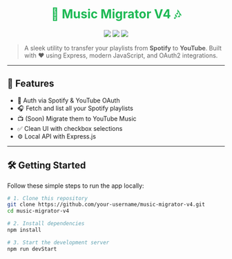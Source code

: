 <h1 align="center" style="color:#1DB954;">🎵 Music Migrator V4 🎶</h1>

<p align="center">
  <img src="https://img.shields.io/badge/Spotify-API-1DB954?style=for-the-badge&logo=spotify&logoColor=white" />
  <img src="https://img.shields.io/badge/Youtube-API-FF0000?style=for-the-badge&logo=youtube&logoColor=white" />
  <img src="https://img.shields.io/badge/Node.js-18.x-green?style=for-the-badge&logo=node.js&logoColor=white" />
</p>

> A sleek utility to transfer your playlists from **Spotify** to **YouTube**. Built with ❤️ using Express, modern JavaScript, and OAuth2 integrations.

---

## 🚀 Features

- 🔐 Auth via Spotify & YouTube OAuth
- 🎧 Fetch and list all your Spotify playlists
- 📺 (Soon) Migrate them to YouTube Music
- ✅ Clean UI with checkbox selections
- ⚙️ Local API with Express.js

---

## 🛠️ Getting Started

Follow these simple steps to run the app locally:

```bash
# 1. Clone this repository
git clone https://github.com/your-username/music-migrator-v4.git
cd music-migrator-v4

# 2. Install dependencies
npm install

# 3. Start the development server
npm run devStart
